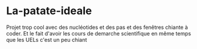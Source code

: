 # La-patate-ideale
Projet trop cool avec des nucléotides et des pas et des fenêtres chiante à coder. Et le fait d'avoir les cours de demarche scientifique en même temps que les UELs c'est un peu chiant
